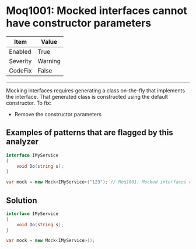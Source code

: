 # Moq1001: Mocked interfaces cannot have constructor parameters

| Item | Value |
| --- | --- |
| Enabled | True |
| Severity | Warning |
| CodeFix | False |
---

Mocking interfaces requires generating a class on-the-fly that implements the interface. That generated class is
constructed using the default constructor. To fix:

- Remove the constructor parameters

## Examples of patterns that are flagged by this analyzer

```csharp
interface IMyService
{
    void Do(string s);
}

var mock = new Mock<IMyService>("123"); // Moq1001: Mocked interfaces cannot have constructor parameters
```

## Solution

```csharp
interface IMyService
{
    void Do(string s);
}

var mock = new Mock<IMyService>();
```
